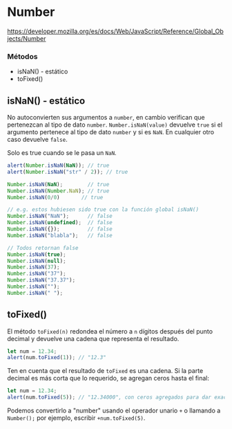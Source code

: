 # Number

https://developer.mozilla.org/es/docs/Web/JavaScript/Reference/Global_Objects/Number

### Métodos

- isNaN() - estático
- toFixed()

## isNaN() - estático

No autoconvierten sus argumentos a `number`, en cambio verifican que pertenezcan al tipo de dato `number`.
`Number.isNaN(value)` devuelve `true` si el argumento pertenece al tipo de dato `number` y si es `NaN`. En cualquier otro caso devuelve `false`.

Solo es true cuando se le pasa un `NaN`.

```js
alert(Number.isNaN(NaN)); // true
alert(Number.isNaN("str" / 2)); // true

Number.isNaN(NaN);        // true
Number.isNaN(Number.NaN); // true
Number.isNaN(0/0)       // true

// e.g. estos hubiesen sido true con la función global isNaN()
Number.isNaN("NaN");      // false
Number.isNaN(undefined);  // false
Number.isNaN({});         // false
Number.isNaN("blabla");   // false

// Todos retornan false
Number.isNaN(true);
Number.isNaN(null);
Number.isNaN(37);
Number.isNaN("37");
Number.isNaN("37.37");
Number.isNaN("");
Number.isNaN(" ");
```

## toFixed()

El método `toFixed(n)` redondea el número a `n` dígitos después del punto decimal y devuelve una cadena que representa el resultado.

```js
let num = 12.34;
alert(num.toFixed(1)); // "12.3"
```

Ten en cuenta que el resultado de `toFixed` es una cadena. Si la parte decimal es más corta que lo requerido, se agregan ceros hasta el final:

```js
let num = 12.34;
alert(num.toFixed(5)); // "12.34000", con ceros agregados para dar exactamente 5 dígitos
```

Podemos convertirlo a "number" usando el operador unario `+` o llamando a `Number();` por ejemplo, escribir `+num.toFixed(5)`.


